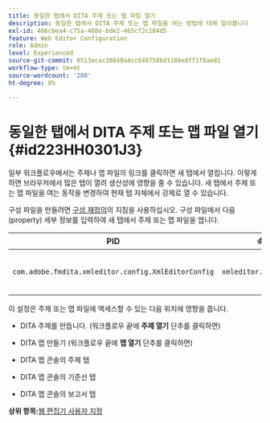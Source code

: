 ```yaml
---
title: 동일한 탭에서 DITA 주제 또는 맵 파일 열기
description: 동일한 탭에서 DITA 주제 또는 맵 파일을 여는 방법에 대해 알아봅니다
exl-id: 466cbea4-c75a-488e-bde2-465cf2c184d5
feature: Web Editor Configuration
role: Admin
level: Experienced
source-git-commit: 0513ecac38840a4cc649758bd1180edff1f8aed1
workflow-type: tm+mt
source-wordcount: '208'
ht-degree: 0%

---
```


# 동일한 탭에서 DITA 주제 또는 맵 파일 열기 {#id223HH0301J3}

일부 워크플로우에서는 주제나 맵 파일의 링크를 클릭하면 새 탭에서 열립니다. 이렇게 하면 브라우저에서 많은 탭이 열려 생산성에 영향을 줄 수 있습니다. 새 탭에서 주제 또는 맵 파일을 여는 동작을 변경하여 현재 탭 자체에서 강제로 열 수 있습니다.

구성 파일을 만들려면 [구성 재정의](download-install-additional-config-override.md#)의 지침을 사용하십시오. 구성 파일에서 다음 \(property\) 세부 정보를 입력하여 새 탭에서 주제 또는 맵 파일을 엽니다.

| PID | 속성 키 | 속성 값 |
|---|------------|--------------|
| `com.adobe.fmdita.xmleditor.config.XmlEditorConfig` | `xmleditor.openinsametab` | 부울 \(true/false\). <br> **기본값**: `false` |

이 설정은 주제 또는 맵 파일에 액세스할 수 있는 다음 위치에 영향을 줍니다.

- DITA 주제를 만듭니다. \(워크플로우 끝에 **주제 열기** 단추를 클릭하면\)

- DITA 맵 만들기 \(워크플로우 끝에 **맵 열기** 단추를 클릭하면\)

- DITA 맵 콘솔의 주제 탭

- DITA 맵 콘솔의 기준선 탭

- DITA 맵 콘솔의 보고서 탭


**상위 항목:**[&#x200B;웹 편집기 사용자 지정](conf-web-editor.md)
